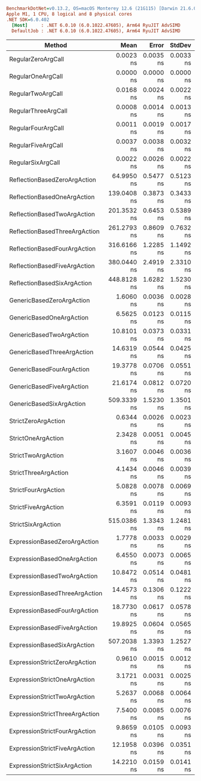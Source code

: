 ``` ini

BenchmarkDotNet=v0.13.2, OS=macOS Monterey 12.6 (21G115) [Darwin 21.6.0]
Apple M1, 1 CPU, 8 logical and 8 physical cores
.NET SDK=6.0.402
  [Host]     : .NET 6.0.10 (6.0.1022.47605), Arm64 RyuJIT AdvSIMD
  DefaultJob : .NET 6.0.10 (6.0.1022.47605), Arm64 RyuJIT AdvSIMD


```
|                         Method |        Mean |     Error |    StdDev |      Median |
|------------------------------- |------------:|----------:|----------:|------------:|
|             RegularZeroArgCall |   0.0023 ns | 0.0035 ns | 0.0033 ns |   0.0000 ns |
|              RegularOneArgCall |   0.0000 ns | 0.0000 ns | 0.0000 ns |   0.0000 ns |
|              RegularTwoArgCall |   0.0168 ns | 0.0024 ns | 0.0022 ns |   0.0168 ns |
|            RegularThreeArgCall |   0.0008 ns | 0.0014 ns | 0.0013 ns |   0.0000 ns |
|             RegularFourArgCall |   0.0011 ns | 0.0019 ns | 0.0017 ns |   0.0000 ns |
|             RegularFiveArgCall |   0.0037 ns | 0.0038 ns | 0.0032 ns |   0.0032 ns |
|              RegularSixArgCall |   0.0022 ns | 0.0026 ns | 0.0022 ns |   0.0018 ns |
|   ReflectionBasedZeroArgAction |  64.9950 ns | 0.5477 ns | 0.5123 ns |  65.2141 ns |
|    ReflectionBasedOneArgAction | 139.0408 ns | 0.3873 ns | 0.3433 ns | 138.9701 ns |
|    ReflectionBasedTwoArgAction | 201.3532 ns | 0.6453 ns | 0.5389 ns | 201.2620 ns |
|  ReflectionBasedThreeArgAction | 261.2793 ns | 0.8609 ns | 0.7632 ns | 261.1321 ns |
|   ReflectionBasedFourArgAction | 316.6166 ns | 1.2285 ns | 1.1492 ns | 316.6238 ns |
|   ReflectionBasedFiveArgAction | 380.0440 ns | 2.4919 ns | 2.3310 ns | 379.7985 ns |
|    ReflectionBasedSixArgAction | 448.8128 ns | 1.6282 ns | 1.5230 ns | 448.9000 ns |
|      GenericBasedZeroArgAction |   1.6060 ns | 0.0036 ns | 0.0028 ns |   1.6070 ns |
|       GenericBasedOneArgAction |   6.5625 ns | 0.0123 ns | 0.0115 ns |   6.5623 ns |
|       GenericBasedTwoArgAction |  10.8101 ns | 0.0373 ns | 0.0331 ns |  10.8021 ns |
|     GenericBasedThreeArgAction |  14.6319 ns | 0.0544 ns | 0.0425 ns |  14.6250 ns |
|      GenericBasedFourArgAction |  19.3778 ns | 0.0706 ns | 0.0551 ns |  19.3872 ns |
|      GenericBasedFiveArgAction |  21.6174 ns | 0.0812 ns | 0.0720 ns |  21.6054 ns |
|       GenericBasedSixArgAction | 509.3339 ns | 1.5230 ns | 1.3501 ns | 509.4516 ns |
|            StrictZeroArgAction |   0.6344 ns | 0.0026 ns | 0.0023 ns |   0.6340 ns |
|             StrictOneArgAction |   2.3428 ns | 0.0051 ns | 0.0045 ns |   2.3411 ns |
|             StrictTwoArgAction |   3.1607 ns | 0.0046 ns | 0.0036 ns |   3.1617 ns |
|           StrictThreeArgAction |   4.1434 ns | 0.0046 ns | 0.0039 ns |   4.1432 ns |
|            StrictFourArgAction |   5.0828 ns | 0.0078 ns | 0.0069 ns |   5.0818 ns |
|            StrictFiveArgAction |   6.3591 ns | 0.0119 ns | 0.0093 ns |   6.3592 ns |
|             StrictSixArgAction | 515.0386 ns | 1.3343 ns | 1.2481 ns | 514.7397 ns |
|   ExpressionBasedZeroArgAction |   1.7778 ns | 0.0033 ns | 0.0029 ns |   1.7771 ns |
|    ExpressionBasedOneArgAction |   6.4550 ns | 0.0073 ns | 0.0065 ns |   6.4532 ns |
|    ExpressionBasedTwoArgAction |  10.8472 ns | 0.0514 ns | 0.0481 ns |  10.8501 ns |
|  ExpressionBasedThreeArgAction |  14.4573 ns | 0.1306 ns | 0.1222 ns |  14.4215 ns |
|   ExpressionBasedFourArgAction |  18.7730 ns | 0.0617 ns | 0.0578 ns |  18.7706 ns |
|   ExpressionBasedFiveArgAction |  19.8925 ns | 0.0604 ns | 0.0565 ns |  19.8935 ns |
|    ExpressionBasedSixArgAction | 507.2038 ns | 1.3393 ns | 1.2527 ns | 507.4734 ns |
|  ExpressionStrictZeroArgAction |   0.9610 ns | 0.0015 ns | 0.0012 ns |   0.9608 ns |
|   ExpressionStrictOneArgAction |   3.1721 ns | 0.0031 ns | 0.0025 ns |   3.1716 ns |
|   ExpressionStrictTwoArgAction |   5.2637 ns | 0.0068 ns | 0.0064 ns |   5.2608 ns |
| ExpressionStrictThreeArgAction |   7.5400 ns | 0.0085 ns | 0.0076 ns |   7.5382 ns |
|  ExpressionStrictFourArgAction |   9.8659 ns | 0.0105 ns | 0.0093 ns |   9.8632 ns |
|  ExpressionStrictFiveArgAction |  12.1958 ns | 0.0396 ns | 0.0351 ns |  12.1858 ns |
|   ExpressionStrictSixArgAction |  14.2210 ns | 0.0159 ns | 0.0141 ns |  14.2150 ns |

